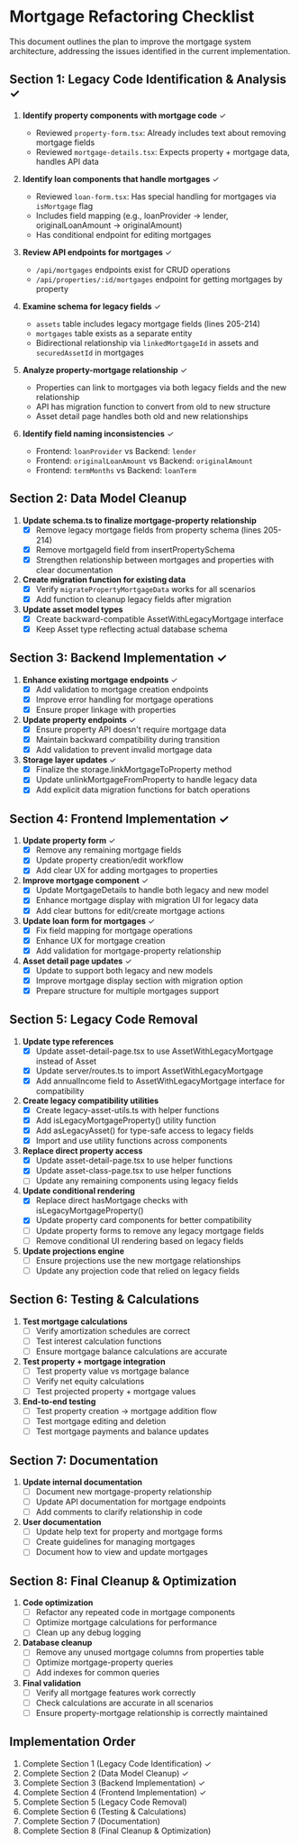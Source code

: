# Mortgage Refactoring Checklist

This document outlines the plan to improve the mortgage system architecture, addressing the issues identified in the current implementation.

## Section 1: Legacy Code Identification & Analysis ✓

1. **Identify property components with mortgage code** ✓
   - Reviewed `property-form.tsx`: Already includes text about removing mortgage fields
   - Reviewed `mortgage-details.tsx`: Expects property + mortgage data, handles API data

2. **Identify loan components that handle mortgages** ✓
   - Reviewed `loan-form.tsx`: Has special handling for mortgages via `isMortgage` flag
   - Includes field mapping (e.g., loanProvider → lender, originalLoanAmount → originalAmount)
   - Has conditional endpoint for editing mortgages

3. **Review API endpoints for mortgages** ✓
   - `/api/mortgages` endpoints exist for CRUD operations
   - `/api/properties/:id/mortgages` endpoint for getting mortgages by property

4. **Examine schema for legacy fields** ✓
   - `assets` table includes legacy mortgage fields (lines 205-214)
   - `mortgages` table exists as a separate entity
   - Bidirectional relationship via `linkedMortgageId` in assets and `securedAssetId` in mortgages

5. **Analyze property-mortgage relationship** ✓
   - Properties can link to mortgages via both legacy fields and the new relationship
   - API has migration function to convert from old to new structure
   - Asset detail page handles both old and new relationships

6. **Identify field naming inconsistencies** ✓
   - Frontend: `loanProvider` vs Backend: `lender`
   - Frontend: `originalLoanAmount` vs Backend: `originalAmount`
   - Frontend: `termMonths` vs Backend: `loanTerm`

## Section 2: Data Model Cleanup

1. **Update schema.ts to finalize mortgage-property relationship**
   - [x] Remove legacy mortgage fields from property schema (lines 205-214) 
   - [x] Remove mortgageId field from insertPropertySchema
   - [x] Strengthen relationship between mortgages and properties with clear documentation

2. **Create migration function for existing data**
   - [x] Verify `migratePropertyMortgageData` works for all scenarios
   - [x] Add function to cleanup legacy fields after migration

3. **Update asset model types**
   - [x] Create backward-compatible AssetWithLegacyMortgage interface
   - [x] Keep Asset type reflecting actual database schema

## Section 3: Backend Implementation ✓

1. **Enhance existing mortgage endpoints** ✓
   - [x] Add validation to mortgage creation endpoints
   - [x] Improve error handling for mortgage operations
   - [x] Ensure proper linkage with properties

2. **Update property endpoints** ✓
   - [x] Ensure property API doesn't require mortgage data
   - [x] Maintain backward compatibility during transition
   - [x] Add validation to prevent invalid mortgage data

3. **Storage layer updates** ✓
   - [x] Finalize the storage.linkMortgageToProperty method
   - [x] Update unlinkMortgageFromProperty to handle legacy data
   - [x] Add explicit data migration functions for batch operations

## Section 4: Frontend Implementation ✓

1. **Update property form** ✓
   - [x] Remove any remaining mortgage fields
   - [x] Update property creation/edit workflow
   - [x] Add clear UX for adding mortgages to properties

2. **Improve mortgage component** ✓
   - [x] Update MortgageDetails to handle both legacy and new model
   - [x] Enhance mortgage display with migration UI for legacy data
   - [x] Add clear buttons for edit/create mortgage actions

3. **Update loan form for mortgages** ✓
   - [x] Fix field mapping for mortgage operations
   - [x] Enhance UX for mortgage creation
   - [x] Add validation for mortgage-property relationship

4. **Asset detail page updates** ✓
   - [x] Update to support both legacy and new models
   - [x] Improve mortgage display section with migration option
   - [x] Prepare structure for multiple mortgages support

## Section 5: Legacy Code Removal

1. **Update type references**
   - [x] Update asset-detail-page.tsx to use AssetWithLegacyMortgage instead of Asset
   - [x] Update server/routes.ts to import AssetWithLegacyMortgage
   - [x] Add annualIncome field to AssetWithLegacyMortgage interface for compatibility

2. **Create legacy compatibility utilities**
   - [x] Create legacy-asset-utils.ts with helper functions
   - [x] Add isLegacyMortgageProperty() utility function
   - [x] Add asLegacyAsset() for type-safe access to legacy fields
   - [x] Import and use utility functions across components

3. **Replace direct property access**
   - [x] Update asset-detail-page.tsx to use helper functions
   - [x] Update asset-class-page.tsx to use helper functions
   - [ ] Update any remaining components using legacy fields

4. **Update conditional rendering**
   - [x] Replace direct hasMortgage checks with isLegacyMortgageProperty()
   - [x] Update property card components for better compatibility
   - [ ] Update property forms to remove any legacy mortgage fields
   - [ ] Remove conditional UI rendering based on legacy fields

5. **Update projections engine**
   - [ ] Ensure projections use the new mortgage relationships
   - [ ] Update any projection code that relied on legacy fields

## Section 6: Testing & Calculations

1. **Test mortgage calculations**
   - [ ] Verify amortization schedules are correct
   - [ ] Test interest calculation functions
   - [ ] Ensure mortgage balance calculations are accurate

2. **Test property + mortgage integration**
   - [ ] Test property value vs mortgage balance
   - [ ] Verify net equity calculations
   - [ ] Test projected property + mortgage values

3. **End-to-end testing**
   - [ ] Test property creation -> mortgage addition flow
   - [ ] Test mortgage editing and deletion
   - [ ] Test mortgage payments and balance updates

## Section 7: Documentation

1. **Update internal documentation**
   - [ ] Document new mortgage-property relationship
   - [ ] Update API documentation for mortgage endpoints
   - [ ] Add comments to clarify relationship in code

2. **User documentation**
   - [ ] Update help text for property and mortgage forms
   - [ ] Create guidelines for managing mortgages
   - [ ] Document how to view and update mortgages

## Section 8: Final Cleanup & Optimization

1. **Code optimization**
   - [ ] Refactor any repeated code in mortgage components
   - [ ] Optimize mortgage calculations for performance
   - [ ] Clean up any debug logging

2. **Database cleanup**
   - [ ] Remove any unused mortgage columns from properties table
   - [ ] Optimize mortgage-property queries
   - [ ] Add indexes for common queries

3. **Final validation**
   - [ ] Verify all mortgage features work correctly
   - [ ] Check calculations are accurate in all scenarios
   - [ ] Ensure property-mortgage relationship is correctly maintained

## Implementation Order

1. Complete Section 1 (Legacy Code Identification) ✓
2. Complete Section 2 (Data Model Cleanup) ✓
3. Complete Section 3 (Backend Implementation) ✓
4. Complete Section 4 (Frontend Implementation) ✓
5. Complete Section 5 (Legacy Code Removal)
6. Complete Section 6 (Testing & Calculations)
7. Complete Section 7 (Documentation)
8. Complete Section 8 (Final Cleanup & Optimization)
